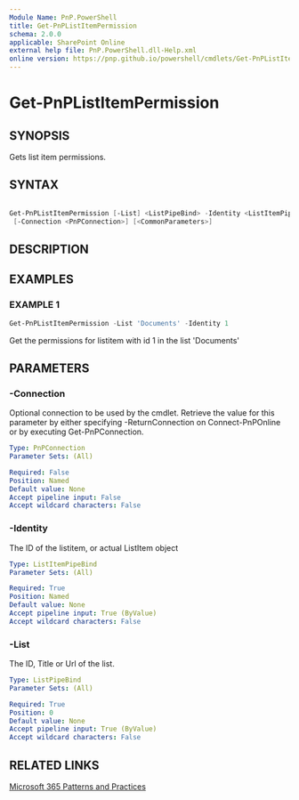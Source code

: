 ```yaml
---
Module Name: PnP.PowerShell
title: Get-PnPListItemPermission
schema: 2.0.0
applicable: SharePoint Online
external help file: PnP.PowerShell.dll-Help.xml
online version: https://pnp.github.io/powershell/cmdlets/Get-PnPListItemPermission.html
---
```

 
# Get-PnPListItemPermission

## SYNOPSIS
Gets list item permissions. 

## SYNTAX

```powershell

Get-PnPListItemPermission [-List] <ListPipeBind> -Identity <ListItemPipeBind>
 [-Connection <PnPConnection>] [<CommonParameters>]

```

## DESCRIPTION

## EXAMPLES

### EXAMPLE 1
```powershell
Get-PnPListItemPermission -List 'Documents' -Identity 1
```

Get the permissions for listitem with id 1 in the list 'Documents'

## PARAMETERS

### -Connection
Optional connection to be used by the cmdlet. Retrieve the value for this parameter by either specifying -ReturnConnection on Connect-PnPOnline or by executing Get-PnPConnection.

```yaml
Type: PnPConnection
Parameter Sets: (All)

Required: False
Position: Named
Default value: None
Accept pipeline input: False
Accept wildcard characters: False
```

### -Identity
The ID of the listitem, or actual ListItem object

```yaml
Type: ListItemPipeBind
Parameter Sets: (All)

Required: True
Position: Named
Default value: None
Accept pipeline input: True (ByValue)
Accept wildcard characters: False
```

### -List
The ID, Title or Url of the list.

```yaml
Type: ListPipeBind
Parameter Sets: (All)

Required: True
Position: 0
Default value: None
Accept pipeline input: True (ByValue)
Accept wildcard characters: False
```

## RELATED LINKS

[Microsoft 365 Patterns and Practices](https://aka.ms/m365pnp)
